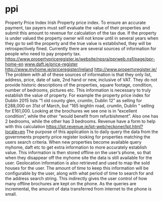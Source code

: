 # ppi
Property Price Index
Irish Property price index. To ensure an accurate payment, tax payers must self evaluate the value of their properties and submit this amount to revenue for calculation of the tax due. If the property is under valued the property owner will not know until in several years when they go to sell the property and the true value is established, they will be retrospectively fined.
Currently there are several sources of information for people who need to pay property tax. 
https://www.propertypriceregister.ie/website/npsra/pprweb.nsf/page/ppr-home-en
www.daft.ie/price-register  
http://www.myhome.ie/priceregister/ireland
http://www.propertyregister.ie/
The problem with all of these sources of information is that they only list, address, price, date of sale, 2nd hand or new, inclusive of VAT. They do not provide historic descriptions of the properties, square footage, condition, number of bedrooms, pictures etc. This information is necessary to truly establish the value of property. For example the property price index for Dublin 2015 lists “1 old county glen, crumlin, Dublin 12” as selling for E288,000 on 31st of March, but “165 leighlin road, crumlin, Dublin “ selling for E161,000. Looking at the brochures we see one is in “excellent condition”, while the other “would benefit from refurbishment”. Also one has 2 bedrooms, while the other has 3 bedrooms. Revenue have a form to help with this calculation https://lpt.revenue.ie/lpt-web/reckoner/lpt.html?locale=en
The purpose of this application is to daily query the data from the governments property price register looking for properties matching the users search criteria. When new properties become available query myhome, daft etc to get extra information to more accurately establish value. This information is then stored offline on the user’s phone, so that when they disappear off the myhome site the data is still available for the user. Geolocation information is also retrieved and used to map the sold houses for the user. The amount of time to keep this information will be configurable by the user, along with what period of time to search for and the address search string. This indirectly gives the user control of how many offline brochures are kept on the phone. As the queries are incremental, the amount of data transferred from internet to the phone is small.
